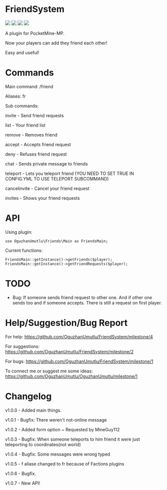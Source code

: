 # FriendSystem
[![](https://poggit.pmmp.io/shield.state/Friends)](https://poggit.pmmp.io/p/Friends)
[![](https://poggit.pmmp.io/shield.api/Friends)](https://poggit.pmmp.io/p/Friends)
[![](https://poggit.pmmp.io/shield.dl.total/Friends)](https://poggit.pmmp.io/p/Friends)
[![](https://poggit.pmmp.io/shield.dl/Friends)](https://poggit.pmmp.io/p/Friends)

A plugin for PocketMine-MP.

Now your players can add they friend each other!

Easy and useful!

# Commands
Main command: /friend

Aliases: fr

Sub commands:

invite - Send friend requests

list - Your friend list

remove - Removes friend

accept - Accepts friend request

deny - Refuses friend request

chat - Sends private message to friends

teleport - Lets you teleport friend (YOU NEED TO SET TRUE IN CONFIG.YML TO USE TELEPORT SUBCOMMAND)

cancelinvite - Cancel your friend request

invites - Shows your friend requests

# API

Using plugin:

`use OguzhanUmutlu\Friends\Main as FriendsMain;`

Current functions:

`FriendsMain::getInstance()->getFriends($player);
FriendsMain::getInstance()->getFriendRequests($player);`

# TODO

- Bug: If someone sends friend request to other one. And if other one sends too and if someone accepts. There is still a request on first player.

# Help/Suggestion/Bug Report

For help: https://github.com/OguzhanUmutlu/FriendSystem/milestone/4

For suggestions: https://github.com/OguzhanUmutlu/FriendSystem/milestone/2

For bugs: https://github.com/OguzhanUmutlu/FriendSystem/milestone/1

To connect me or suggest me some ideas: https://github.com/OguzhanUmutlu/OguzhanUmutlu/milestone/1

# Changelog

v1.0.0 - Added main things.

v1.0.1 - Bugfix: There weren't not-online message

v1.0.2 - Added form option ~ Requested by MineGuy112

v1.0.3 - Bugfix: When someone teleports to him friend it were just teleporting to coordinates(not world)

v1.0.4 - Bugfix: Some messages were wrong typed

v1.0.5 - f aliase changed to fr because of Factions plugins

v1.0.6 - Bugfix.

v1.0.7 - New API!
